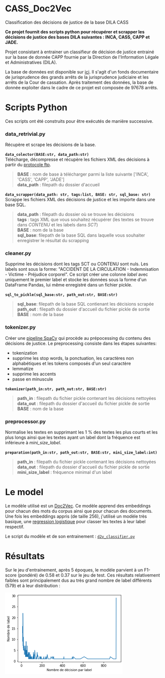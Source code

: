 # CASS_Doc2Vec
Classification des décisions de justice de la base DILA CASS

**Ce projet fournit des scripts python pour récupérer et scrapper les décisions de justice des bases DILA suivantes : INCA, CASS, CAPP et JADE.**

Projet consistant à entrainer un classifieur de décision de justice entrainé sur la base de donnée CAPP fournie par la Direction de l'Information Légale et Administratives (DILA).

La base de données est disponible sur [ici](https://www.data.gouv.fr/fr/datasets/CASS/#_). Il s'agit d'un fonds documentaire de jurisprudence des grands arrêts de la jurisprudence judiciaire et les arrêts de la Cour de cassation. Après traitement des données, la base de donnée exploiter dans le cadre de ce projet est composée de 97678 arrêts.

# Scripts Python

Ces scripts ont été construits pour être exécutés de manière successive.

### **data_retrivial.py**<br>
Récupère et scrape les décisions de la base.

**`data_colector(BASE:str, data_path:str)`**<br>
Télécharge, décompresse et récupère les fichiers XML des décisions à partir du [protocole ftp](ftp://echanges.dila.gouv.fr/CASS/).

>**BASE** : nom de base à télécharger parmi la liste suivante ['INCA', 'CASS', 'CAPP', 'JADE']<br>
>**data_path** : filepath du dossier d'accueil<br>

**`data_scrapper(data_path: str, tags:list, BASE: str, sql_base: str)`**<br>
Scrappe les fichiers XML des décisions de justice et les importe dans une base SQL.

>**data_path** : filepath du dossier où se trouve les décisions<br>
>**tags** : tags XML que vous souhaitez récupérer (les textes se trouve dans *CONTENU* et les labels dans *SCT*)<br>
>**BASE** : nom de la base<br>
>**sql_base**: filepath de la base SQL dans laquelle vous souhaiter enregistrer le résultat du scrapping<br>

### **cleaner.py**

Supprime les décisions dont les tags SCT ou CONTENU sont nuls. Les labels sont sous la forme: "ACCIDENT DE LA CIRCULATION - Indemnisation -  Victime -  Préjudice corporel". Ce script créer une colonne *label* avec uniquement le premier label et stocke les données sous la forme d'un DataFrame Pandas, lui même enregistré dans un fichier pickle.

**`sql_to_pickle(sql_base:str, path_out:str, BASE:str)`**<br>
>**sql_base**: filepath de la base SQL contienant les décisions scrapée<br>
>**path_out** : filepath du dossier d'accueil du fichier pickle de sortie<br>
>**BASE** : nom de la base<br>

### **tokenizer.py**

Créer une [pipeline SpaCy](https://spacy.io/usage/processing-pipelines) qui procède au prépocessing du contenu des décisions de justice. Le preprocessing consiste dans les étapes suivantes:<br>
- tokenization
- supprime les stop words, la ponctuation, les caractères non alphabétiques et les tokens composés d'un seul caractère
- lemmatize
- supprime les accents
- passe en minuscule

**`tokenizer(path_in:str, path_out:str, BASE:str)`**<br>
>**path_in** : filepath du fichier pickle contenant les décisions nettoyées<br>
>**data_out** : filepath du dossier d'accueil du fichier pickle de sortie<br>
>**BASE** : nom de la base<br>

### **preprocessor.py**<br>
Normalise les textes en supprimant les 1 % des textes les plus courts et les plus longs ainsi que les textes ayant un label dont la fréquence est inférieure à *mini_size_label*.

**`preparation(path_in:str, path_out:str, BASE:str, mini_size_label:int)`**<br>
>**path_in** : filepath du fichier pickle contenant les décisions nettoyées<br>
>**data_out** : filepath du dossier d'accueil du fichier pickle de sortie<br>
>**mini_size_label** : fréquence minimal d'un label<br>

# Le model

Le modèle utilisé est un [Doc2Vec](https://radimrehurek.com/gensim/models/doc2vec.html). Ce modèle apprend des embeddings pour chacun des mots du corpus ainsi que pour chacun des documents. Une fois les embeddings appris (de taille 256), j'utilisé un modèle très basique, une [regression logistique](https://scikit-learn.org/stable/modules/generated/sklearn.linear_model.LogisticRegression.html?highlight=logistic%20regression#sklearn.linear_model.LogisticRegression) pour classer les textes à leur label respectif.

Le script du modèle et de son entrainement : [`d2v_classifier.py`](https://github.com/leoguillaume/CASS_Doc2Vec/blob/master/src/d2v_classifier.py)

# Résultats

Sur le jeu d'entrainement, après 5 époques, le modèle parvient à un F1-score (pondéré) de 0.58 et 0.37 sur le jeu de test. Ces résultats relativement faibles sont principalement dus au très grand nombre de label différents (579) et à leur distribution :<br>

![](https://github.com/leoguillaume/CASS_Doc2Vec/blob/master/charts/label_distribution.png)
